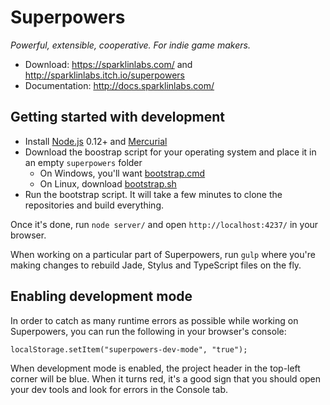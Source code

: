 # Superpowers

*Powerful, extensible, cooperative. For indie game makers.*

  * Download: https://sparklinlabs.com/ and http://sparklinlabs.itch.io/superpowers
  * Documentation: http://docs.sparklinlabs.com/

## Getting started with development

  * Install [Node.js](http://nodejs.org/) 0.12+ and [Mercurial](http://tortoisehg.bitbucket.org/)
  * Download the boostrap script for your operating system and place it in an empty `superpowers` folder
    * On Windows, you'll want [bootstrap.cmd](http://superpowers.bitbucket.org/scripts/bootstrap.cmd)
    * On Linux, download [bootstrap.sh](http://superpowers.bitbucket.org/scripts/bootstrap.sh)
  * Run the bootstrap script. It will take a few minutes to clone the repositories and build everything.

Once it's done, run `node server/` and open `http://localhost:4237/` in your browser.

When working on a particular part of Superpowers, run ``gulp``
where you're making changes to rebuild Jade, Stylus and TypeScript files on the fly.

## Enabling development mode

In order to catch as many runtime errors as possible while working on Superpowers,
you can run the following in your browser's console:

    localStorage.setItem("superpowers-dev-mode", "true");

When development mode is enabled, the project header in the top-left corner
will be blue. When it turns red, it's a good sign that you should
open your dev tools and look for errors in the Console tab.
